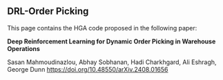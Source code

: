 ## DRL-Order Picking
 
This page contains the HGA code proposed in the following paper:

**Deep Reinforcement Learning for Dynamic Order Picking in Warehouse Operations**

Sasan Mahmoudinazlou, Abhay Sobhanan, Hadi Charkhgard, Ali Eshragh, George Dunn
https://doi.org/10.48550/arXiv.2408.01656
